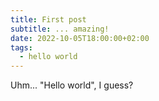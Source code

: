 ```yaml
---
title: First post
subtitle: ... amazing!
date: 2022-10-05T18:00:00+02:00
tags:
  - hello world
---
```


Uhm... "Hello world", I guess?
